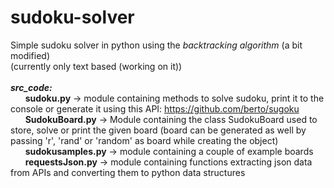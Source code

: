 # sudoku-solver
Simple sudoku solver in python using the <i>backtracking algorithm</i> (a bit modified)<br/>
(currently only text based (working on it))<br/><br/>
<i><b>src_code:</b></i><br/>
&nbsp;&nbsp;&nbsp;&nbsp;&nbsp;&nbsp;<b>sudoku.py</b>    -> module containing methods to solve sudoku, print it to the console or generate it using this API: https://github.com/berto/sugoku<br/>
&nbsp;&nbsp;&nbsp;&nbsp;&nbsp;&nbsp;<b>SudokuBoard.py</b>  -> Module containing the class SudokuBoard used to store, solve or print the given board (board can be generated as well by passing 'r', 'rand' or 'random' as board while creating the object)<br/>
&nbsp;&nbsp;&nbsp;&nbsp;&nbsp;&nbsp;<b>sudokusamples.py</b> -> module containing a couple of example boards<br/>
&nbsp;&nbsp;&nbsp;&nbsp;&nbsp;&nbsp;<b>requestsJson.py</b>  -> module containing functions extracting json data from APIs and converting them to python data structures
